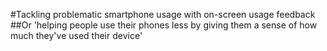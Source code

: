 #Tackling problematic smartphone usage with on-screen usage feedback
##Or 'helping people use their phones less by giving them a sense of how much they've used their device'

